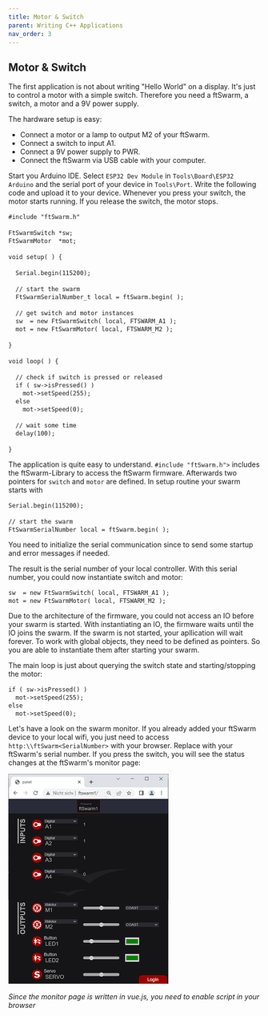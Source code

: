 ```yaml
---
title: Motor & Switch
parent: Writing C++ Applications
nav_order: 3
---
```

## Motor & Switch

The first application is not about writing "Hello World" on a display. It's just to control a motor with a simple switch. 
Therefore you need a ftSwarm, a switch, a motor and a 9V power supply.

The hardware setup is easy:

- Connect a motor or a lamp to output M2 of your ftSwarm.
- Connect a switch to input A1.
- Connect a 9V power supply to PWR.
- Connect the ftSwarm via USB cable with your computer.

Start you Arduino IDE. Select `ESP32 Dev Module` in `Tools\Board\ESP32 Arduino` and the serial port of your device in `Tools\Port`.
Write the following code and upload it to your device. Whenever you press your switch, the motor starts running. If you release the switch, the motor stops.

```
#include "ftSwarm.h"

FtSwarmSwitch *sw;
FtSwarmMotor  *mot;

void setup( ) {

  Serial.begin(115200);

  // start the swarm
  FtSwarmSerialNumber_t local = ftSwarm.begin( );
	
  // get switch and motor instances
  sw  = new FtSwarmSwitch( local, FTSWARM_A1 );
  mot = new FtSwarmMotor( local, FTSWARM_M2 );

}

void loop( ) {

  // check if switch is pressed or released
  if ( sw->isPressed() )
    mot->setSpeed(255);
  else
    mot->setSpeed(0);
	
  // wait some time
  delay(100);

}
```

The application is quite easy to understand. `#include "ftSwarm.h">` includes the ftSwarm-Library to access the ftSwarm firmware. 
Afterwards two pointers for `switch` and `motor` are defined. In setup routine your swarm starts with 

```
Serial.begin(115200);

// start the swarm
FtSwarmSerialNumber local = ftSwarm.begin( );
```

You need to initialize the serial communication since to send some startup and error messages if needed. 

The result is the serial number of your local controller. With this serial number, you could now instantiate switch and motor:

```
sw  = new FtSwarmSwitch( local, FTSWARM_A1 );
mot = new FtSwarmMotor( local, FTSWARM_M2 );
```

Due to the architecture of the firmware, you could not access an IO before your swarm is started.
With instantiating an IO, the firmware waits until the IO joins the swarm. If the swarm is not started, your apllication will wait forever. 
To work with global objects, they need to be defined as pointers. So you are able to instantiate them after starting your swarm.

The main loop is just about querying the switch state and starting/stopping the motor:

```
if ( sw->isPressed() )
  mot->setSpeed(255);
else
  mot->setSpeed(0);
```

Let's have a look on the swarm monitor. If you already added your ftSwarm device to your local wifi, you just need to access 
`http:\\ftSwarm<SerialNumber>` with your browser. Replace <SerialNumber> with your ftSwarm's serial number. If you press the switch,
you will see the status changes at the ftSwarm's monitor page:

![Monitoring ftSwarm](../assets/img/ftSwarm_Monitor.png)

*Since the monitor page is written in vue.js, you need to enable script in your browser*